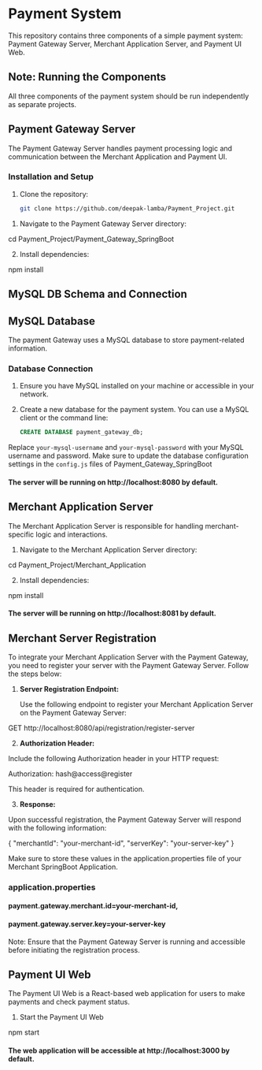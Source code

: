 # Payment System

This repository contains three components of a simple payment system: Payment Gateway Server, Merchant Application Server, and Payment UI Web.

## Note: Running the Components

All three components of the payment system should be run independently as separate projects.

## Payment Gateway Server

The Payment Gateway Server handles payment processing logic and communication between the Merchant Application and Payment UI.

### Installation and Setup

1. Clone the repository:

   ```bash
   git clone https://github.com/deepak-lamba/Payment_Project.git

1) Navigate to the Payment Gateway Server directory:

cd Payment_Project/Payment_Gateway_SpringBoot

2) Install dependencies:

npm install

## MySQL DB Schema and Connection

## MySQL Database

The payment Gateway uses a MySQL database to store payment-related information.

### Database Connection

1. Ensure you have MySQL installed on your machine or accessible in your network.

2. Create a new database for the payment system. You can use a MySQL client or the command line:

   ```sql
   CREATE DATABASE payment_gateway_db;

Replace `your-mysql-username` and `your-mysql-password` with your MySQL username and password. Make sure to update the database configuration settings in the `config.js` files of Payment_Gateway_SpringBoot

#### The server will be running on http://localhost:8080 by default.

## Merchant Application Server
The Merchant Application Server is responsible for handling merchant-specific logic and interactions.

1) Navigate to the Merchant Application Server directory:

cd Payment_Project/Merchant_Application

2) Install dependencies:

npm install

#### The server will be running on http://localhost:8081 by default.

## Merchant Server Registration

To integrate your Merchant Application Server with the Payment Gateway, you need to register your server with the Payment Gateway Server. Follow the steps below:

1. **Server Registration Endpoint:**

   Use the following endpoint to register your Merchant Application Server on the Payment Gateway Server:

GET http://localhost:8080/api/registration/register-server

2. **Authorization Header:**

Include the following Authorization header in your HTTP request:

Authorization: hash@access@register


This header is required for authentication.

3. **Response:**

Upon successful registration, the Payment Gateway Server will respond with the following information:

{
  "merchantId": "your-merchant-id",
  "serverKey": "your-server-key"
}

Make sure to store these values in the application.properties file of your Merchant SpringBoot Application.
### application.properties

#### payment.gateway.merchant.id=your-merchant-id,
#### payment.gateway.server.key=your-server-key

Note: Ensure that the Payment Gateway Server is running and accessible before initiating the registration process.

## Payment UI Web
The Payment UI Web is a React-based web application for users to make payments and check payment status.

1) Start the Payment UI Web

npm start

#### The web application will be accessible at http://localhost:3000 by default.